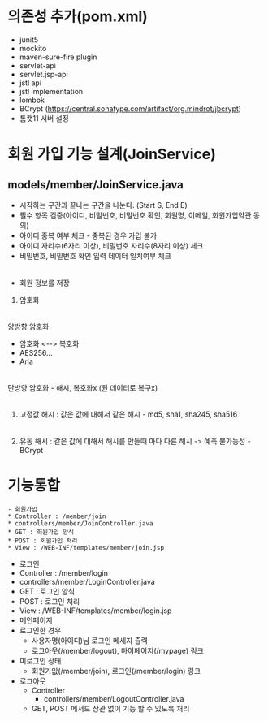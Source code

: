 # 의존성 추가(pom.xml)
- junit5
- mockito
- maven-sure-fire plugin
- servlet-api
- servlet.jsp-api
- jstl api
- jstl implementation
- lombok
- BCrypt (https://central.sonatype.com/artifact/org.mindrot/jbcrypt)
- 톰캣11 서버 설정

# 회원 가입 기능 설계(JoinService)
## models/member/JoinService.java
- 시작하는 구간과 끝나는 구간을 나눈다. (Start S, End E)
- 필수 항목 검증(아이디, 비밀번호, 비밀번호 확인, 회원명, 이메일, 회원가입약관 동의)
- 아이디 중복 여부 체크 - 중복된 경우 가입 불가
- 아이디 자리수(6자리 이상), 비밀번호 자리수(8자리 이상) 체크
- 비밀번호, 비밀번호 확인 입력 데이터 일치여부 체크
######
- 회원 정보를 저장 
1) 암호화
######
양방향 암호화 
- 암호화 <--> 복호화 
- AES256... 
- Aria
######
단방향 암호화 - 해시, 복호화x (원 데이터로 복구x)
######
1) 고정값 해시 : 값은 값에 대해서 같은 해시 - md5, sha1, sha245, sha516
######
2) 유동 해시 : 같은 값에 대해서 해시를 만들때 마다 다른 해시 -> 예측 불가능성 - BCrypt

# 기능통합
    - 회원가입
    * Controller : /member/join
    * controllers/member/JoinController.java
    * GET : 회원가입 양식
    * POST : 회원가입 처리
    * View : /WEB-INF/templates/member/join.jsp
- 로그인
- Controller : /member/login
- controllers/member/LoginController.java
- GET : 로그인 양식
- POST : 로그인 처리
- View : /WEB-INF/templates/member/login.jsp
- 메인페이지
 - 로그인한 경우
   - 사용자명(아이디)님 로그인 메세지 출력
   - 로그아웃(/member/logout), 마이페이지(/mypage) 링크
 - 미로그인 상태
   - 회원가잆(/member/join), 로그인(/member/login) 링크
- 로그아웃
  - Controller
    - controllers/member/LogoutController.java
  - GET, POST 메서드 상관 없이 기능 할 수 있도록 처리